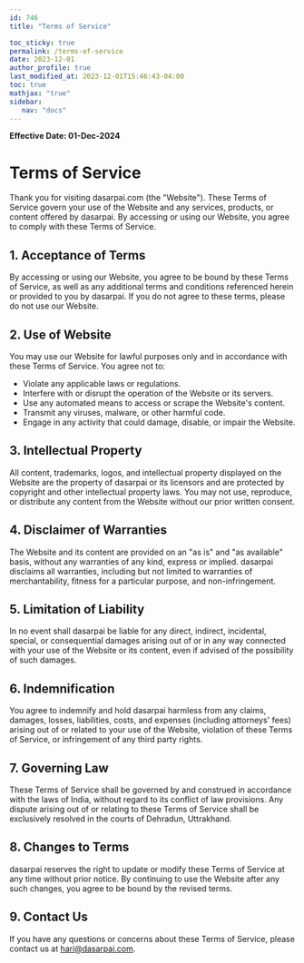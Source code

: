 ```yaml
---
id: 746    
title: "Terms of Service"

toc_sticky: true
permalink: /terms-of-service
date: 2023-12-01
author_profile: true
last_modified_at: 2023-12-01T15:46:43-04:00
toc: true
mathjax: "true"
sidebar:
   nav: "docs"
---
```


**Effective Date: 01-Dec-2024**

# Terms of Service

Thank you for visiting dasarpai.com (the "Website"). These Terms of Service govern your use of the Website and any services, products, or content offered by dasarpai. By accessing or using our Website, you agree to comply with these Terms of Service.

## 1. Acceptance of Terms

By accessing or using our Website, you agree to be bound by these Terms of Service, as well as any additional terms and conditions referenced herein or provided to you by dasarpai. If you do not agree to these terms, please do not use our Website.

## 2. Use of Website

You may use our Website for lawful purposes only and in accordance with these Terms of Service. You agree not to:

- Violate any applicable laws or regulations.
- Interfere with or disrupt the operation of the Website or its servers.
- Use any automated means to access or scrape the Website's content.
- Transmit any viruses, malware, or other harmful code.
- Engage in any activity that could damage, disable, or impair the Website.

## 3. Intellectual Property

All content, trademarks, logos, and intellectual property displayed on the Website are the property of dasarpai or its licensors and are protected by copyright and other intellectual property laws. You may not use, reproduce, or distribute any content from the Website without our prior written consent.

## 4. Disclaimer of Warranties

The Website and its content are provided on an "as is" and "as available" basis, without any warranties of any kind, express or implied. dasarpai disclaims all warranties, including but not limited to warranties of merchantability, fitness for a particular purpose, and non-infringement.

## 5. Limitation of Liability

In no event shall dasarpai be liable for any direct, indirect, incidental, special, or consequential damages arising out of or in any way connected with your use of the Website or its content, even if advised of the possibility of such damages.

## 6. Indemnification

You agree to indemnify and hold dasarpai harmless from any claims, damages, losses, liabilities, costs, and expenses (including attorneys' fees) arising out of or related to your use of the Website, violation of these Terms of Service, or infringement of any third party rights.

## 7. Governing Law

These Terms of Service shall be governed by and construed in accordance with the laws of India, without regard to its conflict of law provisions. Any dispute arising out of or relating to these Terms of Service shall be exclusively resolved in the courts of Dehradun, Uttrakhand.

## 8. Changes to Terms

dasarpai reserves the right to update or modify these Terms of Service at any time without prior notice. By continuing to use the Website after any such changes, you agree to be bound by the revised terms.

## 9. Contact Us

If you have any questions or concerns about these Terms of Service, please contact us at hari@dasarpai.com.
